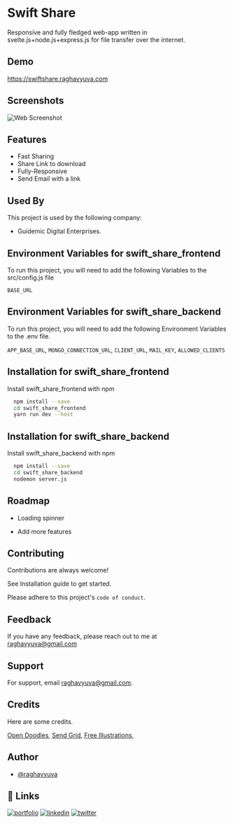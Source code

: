 
# Swift Share

Responsive and fully fledged web-app written in svelte.js+node.js+express.js for file transfer over the internet.


## Demo

https://swiftshare.raghavyuva.com

  
## Screenshots

![Web Screenshot](https://v2.convertapi.com/d/t37bkdvhtdm120t1sad2zwiy7pndagn2/swiftshare-raghavyuva-com.jpg)

  
## Features

- Fast Sharing
- Share Link to download
- Fully-Responsive
- Send Email with a link

## Used By

This project is used by the following company:

- Guidemic Digital Enterprises.
## Environment Variables for swift_share_frontend

To run this project, you will need to add the following Variables to the src/config.js file

`BASE_URL`

## Environment Variables for swift_share_backend

To run this project, you will need to add the following Environment Variables to the .env file.

`APP_BASE_URL`,
`MONGO_CONNECTION_URL`,
`CLIENT_URL`,
`MAIL_KEY`,
`ALLOWED_CLIENTS`
  
## Installation for swift_share_frontend

Install swift_share_frontend with npm

```bash
  npm install --save
  cd swift_share_frontend
  yarn run dev --host
```
## Installation for swift_share_backend

Install swift_share_backend with npm

```bash
  npm install --save
  cd swift_share_backend
  nodemon server.js
```

## Roadmap

- Loading spinner

- Add more features

  
## Contributing

Contributions are always welcome!

See Installation guide to get started.

Please adhere to this project's `code of conduct`.
## Feedback

If you have any feedback, please reach out to me at raghavyuva@gmail.com

  
## Support

For support, email raghavyuva@gmail.com.
  
## Credits

Here are some credits.

[Open Doodles](https://www.opendoodles.com/),
[Send Grid](https://app.sendgrid.com),
[Free Illustrations](https://freellustrations.com/),



  
## Author

- [@raghavyuva](https://www.github.com/raghavyuva)

  
## 🔗 Links
[![portfolio](https://img.shields.io/badge/my_portfolio-000?style=for-the-badge&logo=ko-fi&logoColor=white)](https://raghavyuva.com/)
[![linkedin](https://img.shields.io/badge/linkedin-0A66C2?style=for-the-badge&logo=linkedin&logoColor=white)](https://www.linkedin.com/raghavyuva)
[![twitter](https://img.shields.io/badge/twitter-1DA1F2?style=for-the-badge&logo=twitter&logoColor=white)](https://twitter.com/raghavyuva)


  
